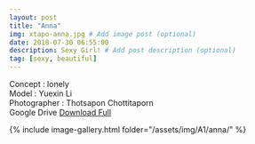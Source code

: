 ```yaml
---
layout: post
title: "Anna"
img: xtapo-anna.jpg # Add image post (optional)
date: 2018-07-30 06:55:00
description: Sexy Girl! # Add post description (optional)
tag: [sexy, beautiful]
---
```

Concept : lonely  
Model : Yuexin Li  
Photographer : Thotsapon Chottitaporn  
Google Drive [Download Full](http://gestyy.com/e0G0Us)  

{% include image-gallery.html folder="/assets/img/A1/anna/" %}
